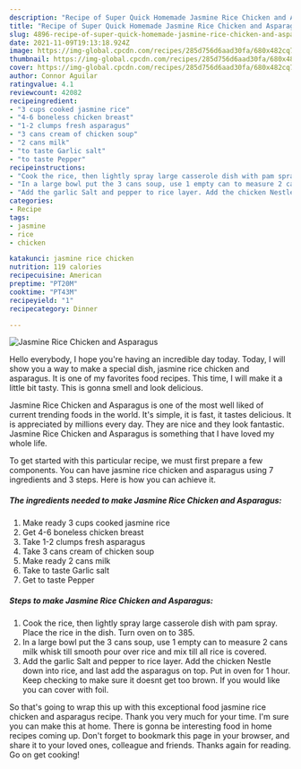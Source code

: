 ```yaml
---
description: "Recipe of Super Quick Homemade Jasmine Rice Chicken and Asparagus"
title: "Recipe of Super Quick Homemade Jasmine Rice Chicken and Asparagus"
slug: 4896-recipe-of-super-quick-homemade-jasmine-rice-chicken-and-asparagus
date: 2021-11-09T19:13:18.924Z
image: https://img-global.cpcdn.com/recipes/285d756d6aad30fa/680x482cq70/jasmine-rice-chicken-and-asparagus-recipe-main-photo.jpg
thumbnail: https://img-global.cpcdn.com/recipes/285d756d6aad30fa/680x482cq70/jasmine-rice-chicken-and-asparagus-recipe-main-photo.jpg
cover: https://img-global.cpcdn.com/recipes/285d756d6aad30fa/680x482cq70/jasmine-rice-chicken-and-asparagus-recipe-main-photo.jpg
author: Connor Aguilar
ratingvalue: 4.1
reviewcount: 42082
recipeingredient:
- "3 cups cooked jasmine rice"
- "4-6 boneless chicken breast"
- "1-2 clumps fresh asparagus"
- "3 cans cream of chicken soup"
- "2 cans milk"
- "to taste Garlic salt"
- "to taste Pepper"
recipeinstructions:
- "Cook the rice, then lightly spray large casserole dish with pam spray. Place the rice in the dish. Turn oven on to 385."
- "In a large bowl put the 3 cans soup, use 1 empty can to measure 2 cans milk whisk till smooth pour over rice and mix till all rice is covered."
- "Add the garlic Salt and pepper to rice layer. Add the chicken Nestle down into rice, and last add the asparagus on top. Put in oven for 1 hour. Keep checking to make sure it doesnt get too brown. If you would like you can cover with foil."
categories:
- Recipe
tags:
- jasmine
- rice
- chicken

katakunci: jasmine rice chicken 
nutrition: 119 calories
recipecuisine: American
preptime: "PT20M"
cooktime: "PT43M"
recipeyield: "1"
recipecategory: Dinner

---
```



![Jasmine Rice Chicken and Asparagus](https://img-global.cpcdn.com/recipes/285d756d6aad30fa/680x482cq70/jasmine-rice-chicken-and-asparagus-recipe-main-photo.jpg)

Hello everybody, I hope you're having an incredible day today. Today, I will show you a way to make a special dish, jasmine rice chicken and asparagus. It is one of my favorites food recipes. This time, I will make it a little bit tasty. This is gonna smell and look delicious.

Jasmine Rice Chicken and Asparagus is one of the most well liked of current trending foods in the world. It's simple, it is fast, it tastes delicious. It is appreciated by millions every day. They are nice and they look fantastic. Jasmine Rice Chicken and Asparagus is something that I have loved my whole life.




To get started with this particular recipe, we must first prepare a few components. You can have jasmine rice chicken and asparagus using 7 ingredients and 3 steps. Here is how you can achieve it.

<!--inarticleads1-->

##### The ingredients needed to make Jasmine Rice Chicken and Asparagus:

1. Make ready 3 cups cooked jasmine rice
1. Get 4-6 boneless chicken breast
1. Take 1-2 clumps fresh asparagus
1. Take 3 cans cream of chicken soup
1. Make ready 2 cans milk
1. Take to taste Garlic salt
1. Get to taste Pepper




<!--inarticleads2-->

##### Steps to make Jasmine Rice Chicken and Asparagus:

1. Cook the rice, then lightly spray large casserole dish with pam spray. Place the rice in the dish. Turn oven on to 385.
1. In a large bowl put the 3 cans soup, use 1 empty can to measure 2 cans milk whisk till smooth pour over rice and mix till all rice is covered.
1. Add the garlic Salt and pepper to rice layer. Add the chicken Nestle down into rice, and last add the asparagus on top. Put in oven for 1 hour. Keep checking to make sure it doesnt get too brown. If you would like you can cover with foil.




So that's going to wrap this up with this exceptional food jasmine rice chicken and asparagus recipe. Thank you very much for your time. I'm sure you can make this at home. There is gonna be interesting food in home recipes coming up. Don't forget to bookmark this page in your browser, and share it to your loved ones, colleague and friends. Thanks again for reading. Go on get cooking!
